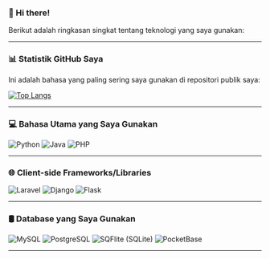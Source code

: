 ### 👋 Hi there!

Berikut adalah ringkasan singkat tentang teknologi yang saya gunakan:

---

### 📊 Statistik GitHub Saya

Ini adalah bahasa yang paling sering saya gunakan di repositori publik saya:

<a href="https://github-readme-stats.vercel.app/api/top-langs/?username=masterlearn22&layout=compact&langs_count=10&theme=tokyonight&hide_border=true" target="_blank">
  <img src="https://github-readme-stats.vercel.app/api/top-langs/?username=masterlearn22&layout=compact&langs_count=10&theme=tokyonight&hide_border=true" alt="Top Langs" style="max-width:100%;">
</a>


---

### 💻 Bahasa Utama yang Saya Gunakan

<p align="left">
  <img src="https://img.shields.io/badge/Python-3776AB?style=for-the-badge&logo=python&logoColor=white" alt="Python"/>
  <img src="https://img.shields.io/badge/Java-ED8B00?style=for-the-badge&logo=openjdk&logoColor=white" alt="Java"/>
  <img src="https://img.shields.io/badge/PHP-777BB4?style=for-the-badge&logo=php&logoColor=white" alt="PHP"/>
</p>

---

### 🌐 Client-side Frameworks/Libraries

<p align="left">
  <img src="https://img.shields.io/badge/Laravel-FF2D20?style=for-the-badge&logo=laravel&logoColor=white" alt="Laravel"/>
  <img src="https://img.shields.io/badge/Django-092E20?style=for-the-badge&logo=django&logoColor=white" alt="Django"/>
  <img src="https://img.shields.io/badge/Flask-000000?style=for-the-badge&logo=flask&logoColor=white" alt="Flask"/>
</p>

---

### 🛢️ Database yang Saya Gunakan

<p align="left">
  <img src="https://img.shields.io/badge/MySQL-4479A1?style=for-the-badge&logo=mysql&logoColor=white" alt="MySQL"/>
  <img src="https://img.shields.io/badge/PostgreSQL-336791?style=for-the-badge&logo=postgresql&logoColor=white" alt="PostgreSQL"/>
  <img src="https://img.shields.io/badge/SQLite-003B57?style=for-the-badge&logo=sqlite&logoColor=white" alt="SQFlite (SQLite)"/>
  <img src="https://img.shields.io/badge/PocketBase-B3F762?style=for-the-badge&logo=pocketbase&logoColor=black" alt="PocketBase"/>
</p>

---
